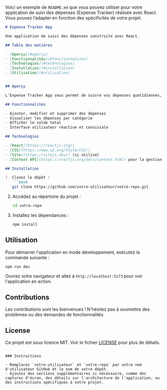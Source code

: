 Voici un exemple de `README.md` que vous pouvez utiliser pour votre application de suivi des dépenses (Expense Tracker) réalisée avec React. Vous pouvez l’adapter en fonction des spécificités de votre projet.

```markdown
# Expense Tracker App

Une application de suivi des dépenses construite avec React.

## Table des matières

- [Aperçu](#aperçu)
- [Fonctionnalités](#fonctionnalités)
- [Technologies](#technologies)
- [Installation](#installation)
- [Utilisation](#utilisation)


## Aperçu

L'Expense Tracker App vous permet de suivre vos dépenses quotidiennes, de gérer votre budget et d'analyser vos habitudes de consommation. L'application est intuitive et facile à utiliser, idéale pour toute personne souhaitant mieux gérer ses finances.

## Fonctionnalités

- Ajouter, modifier et supprimer des dépenses
- Visualiser les dépenses par catégorie
- Afficher le solde total
- Interface utilisateur réactive et conviviale

## Technologies

- [React](https://reactjs.org/)
- [CSS](https://www.w3.org/Style/CSS/)
- [Vite](https://vitejs.dev/) (si utilisé)
- [Context API](https://reactjs.org/docs/context.html) pour la gestion de l'état (si applicable)

## Installation

1. Clonez le dépôt :
   ```bash
   git clone https://github.com/votre-utilisateur/votre-repo.git
   ```
2. Accédez au répertoire du projet :
   ```bash
   cd votre-repo
   ```
3. Installez les dépendances :
   ```bash
   npm install
   ```

## Utilisation

Pour démarrer l'application en mode développement, exécutez la commande suivante :
```bash
npm run dev
```

Ouvrez votre navigateur et allez à `http://localhost:5173` pour voir l'application en action.

## Contributions

Les contributions sont les bienvenues ! N'hésitez pas à soumettre des problèmes ou des demandes de fonctionnalités.

## License

Ce projet est sous licence MIT. Voir le fichier [LICENSE](LICENSE) pour plus de détails.
```

### Instructions

- Remplacez `votre-utilisateur` et `votre-repo` par votre nom d'utilisateur GitHub et le nom de votre dépôt.
- Ajoutez des sections supplémentaires si nécessaire, comme des captures d'écran, des détails sur l'architecture de l'application, ou des instructions spécifiques à votre projet.
